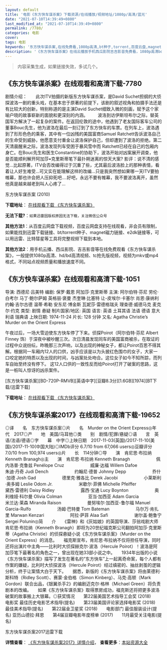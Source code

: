 ```yaml
---
layout: default
title: '电影《东方快车谋杀案》下载资源/在线播放/视频地址/1080p/高清/蓝光'
date: "2021-07-10T14:39:49+0800"
last_modified_at: "2021-07-10T14:39:49+0800"
permalink: /7780/
categories: 电影
cover:
tags: 电影
keywords: '东方快车谋杀案,在线免费看,1080p高清,bt种子,torrent,百度云盘,magnet,磁力链,迅雷下载资源'
description: '《东方快车谋杀案》在线云播放手机西瓜影院吉吉影音免费看，1080p高清bd/hd未删减完整版和tc抢先枪版，mkv/mp4格式，附带bt/torrent种子、magnet/磁力链、百度云盘、网盘资源迅雷下载链接'
---
```


>内容采集生成，如果链接失效，多试几个。


## 《东方快车谋杀案》在线观看和高清下载-7780

剧情介绍：　　此次ITV拍摄的新版东方快车谋杀案，是David Suchet担纲的大侦探波洛一剧的重头戏，在基本忠于原著的前提下，该剧的叙述视角和拍摄手法还是有比较大的创新，特别称道的是主演David Suchet细致入微的刻画，赋予这个家喻户晓的故事崭新的面貌和更深刻的内涵。 　　波洛到访伊斯坦布尔之际，替英国军方解决了一起复杂的案件。在返回伦敦的途中，他遇到了老友国际客车公司的董事Bouc先生，他为波洛在最后一刻订到了东方快车的车票。在列车上，波洛遇到了形形色色的乘客，其中有一位凶残的美国富商Samuel Ratchett告诉波洛自己的生命受到威胁，他愿意支付重金让波洛保护自己，但却遭到了波洛的拒绝。第二天清晨醒来之际，波洛发现列车受困于暴风雪中而 Ratchett已经在自己的包厢内身亡。在Bouc先生和医生Constantine的协助下，波洛开始对凶案展开调查，他是否能顺利解开阿加莎•克里斯蒂笔下最扑朔迷离的惊天大案? 影评：说不清的感觉...比起原著，ITV会否改编得过于沉重了些，尤其最后波洛脸上的那种表情，看着让人好生难受...可又实在能理解这样的改编...只是我突然想如果哪一天ITV要拍帷幕，那也许会把人压抑死吧....好吧，永远不要有帷幕，我不要波洛离开，虽然他真是越来越老到叫人心疼了...


东方快车谋杀案 (2010)

**下载地址**： [在线观看下载 《东方快车谋杀案》](https://www.btbtdy.me/btdy/dy8494.html) 


**无法下载?**：`如果迅雷因版权原因无法下载，关注微信公众号 `

**其他方法1**：从百度云网盘下载视频，百度云网盘支持在线观看，非会员有限制，如果能找到迅雷下载链接、bt/torrent种子、magnet磁力链接、e2dk链接等，可以用迅雷、比特彗星等工具将完整视频下载到本地。

**其他方法2**：用手机云播、西瓜影院、吉吉影音等在线免费观看《东方快车谋杀案》，一般提供1080p高清、hd/bd高清视频、tc抢先版视频，视频为mkv或mp4格式，不同站点视频质量和播放速度不同。


## 《东方快车谋杀案》在线观看和高清下载-1051

导演: 西德尼·吕美特 编剧: 保罗·戴恩 阿加莎·克里斯蒂 主演: 阿尔伯特·芬尼 劳伦·白考尔 马丁·鲍尔萨姆 英格丽·褒曼 杰奎琳·比塞特 让-皮埃尔·卡塞尔 肖恩·康纳利 约翰·吉尔古德 温蒂·希勒 安东尼·博金斯 瓦妮莎·雷德格瑞夫 理查德·威德马克 麦克尔·约克 类型: 剧情 悬疑 制片国家/地区: 英国 语言: 英语 土耳其语 法语 德语 意大利语 瑞典语 上映日期: 1974-11-24 片长: 128 分钟 又名: Agatha Christie’s Murder on the Orient Express

午夜过后，一场大雪迫使东方快车停了下来。侦探Poirot（阿尔伯特·芬尼 Albert Finney 饰）于深夜中被吵醒三次。次日清晨发现同车的美国富商被杀，在取证的过程中众说纷纭，昨晚那三次声响，以及出现的神秘女子，都让Poirot百思不得其解。根据同一车厢内12人的口供，凶手应该是以为头披红色围巾的女子，大家一口咬定她的特质以及出现的时间，与凶案处处吻合。这位女子如今不知所踪，而列车自始至终没有停下。 这12人口供的一致性反而给Poirot打开了破案的思路，这是一桩叫人惊讶的凶杀案件。


[东方快车谋杀案][BD-720P-RMVB][英语中字][豆瓣8.3分][1.6GB][1974][BT下载/迅雷下载]

**下载地址**： [在线观看下载 《东方快车谋杀案》](https://www.btdx8.com/torrent/murder_on_the_orient_express_1974.html) 


## 《东方快车谋杀案2017》在线观看和高清下载-19652

◎译　　名　东方快车谋杀案◎片　　名　Murder on the Orient Express◎年　　代　2017◎产　　地　美国/马耳他◎类　　别　剧情/犯罪/悬疑◎语　　言　英语/法语/德语◎字　　幕　中字◎上映日期　2017-11-03(英国)/2017-11-10(美国)/2017-11-10(中国大陆)◎IMDb评分 6.7/10 from 67,066 users◎豆瓣评分　7.0/10 from 100,974 users◎片　　长　114分钟◎导　　演　肯尼思·布拉纳 Kenneth Branagh◎主　　演　肯尼思·布拉纳 Kenneth Branagh　　　　　　佩内洛普·克鲁兹 Penélope Cruz　　　　　　威廉·达福 Willem Dafoe　　　　　　朱迪·丹奇 Judi Dench　　　　　　约翰尼·德普 Johnny Depp　　　　　　乔什·加德 Josh Gad　　　　　　德里克·雅各比 Derek Jacobi　　　　　　小莱斯利·奥多姆 Leslie Odom Jr.　　　　　　米歇尔·菲佛 Michelle Pfeiffer　　　　　　黛西·雷德利 Daisy Ridley　　　　　　露西·宝通 Lucy Boynton　　　　　　奥利维娅·科尔曼 Olivia Colman　　　　　　亚当·加西亚 Adam Garcia　　　　　　米兰达·莱森 Miranda Raison　　　　　　曼努埃尔·加西亚-鲁尔福 Manuel Garcia-Rulfo　　　　　　汤姆·巴特曼 Tom Bateman　　　　　　马尔万·肯扎里 Marwan Kenzari　　　　　　阿拉·萨菲 Alaa Safi　　　　　　谢尔盖·鲍鲁宁 Sergei Polunin◎简　　介　　《雷神》和《灰姑娘》的英国导演、莎翁戏剧大师肯尼思·布拉纳（Kenneth Branagh）即将为20世纪福克斯公司翻拍阿加莎·克里斯蒂（Agatha Christie）的侦探悬疑小说《东方快车谋杀案》（Murder on the Orient Express）的消息。　　福克斯宣布，肯尼思·布拉纳不仅将担任导演，同时还将出演片中主角——比利时大侦探赫克尔·波洛（Hercule Poirot）！波洛是阿加莎笔下最著名的角色之一，曾出现在她33部小说之中。　　1934年出版的小说《东方快车谋杀案》描写了发生在著名的“东方快车”上一起离奇命案，每个人都有作案的嫌疑，比利时大侦探波洛（Hercule Poirot）经过缜密的、抽丝剥茧的逻辑分析，终于让案情大白于天下。　　据悉，新版的《东方快车谋杀案》将由莱德利·斯科特（Ridley Scott）、赛蒙·金伯格（Simon Kinberg）、马克·高顿（Mark Gordon）联合出品，《银翼杀手2》的编剧迈克尔·格林（Michael Green）将负责剧本的改编。　　如果《东方快车谋杀案》取得票房成功，福克斯还将把更多波洛破案的故事搬上大银幕。◎获奖情况　　第22届美国艺术指导工会奖 (2018)　　电影奖 最佳历史电影艺术指导(提名)　　第23届美国评论家选择电影奖 (2018)　　最佳美术指导(提名)　　第22届金卫星奖 (2018)　　电影部门 最佳服装设计(提名) 亚历山德拉·拜恩　　第4届豆瓣电影年度榜单 (2017)　　11月最受关注电影(提名)


东方快车谋杀案2017迅雷下载

**详情查看**： [《东方快车谋杀案2017》详情介绍](/movie/19652/)， **查看更多**：[本站资源大全](/movie/t/all/)

